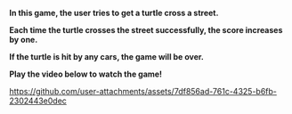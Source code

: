 
**In this game, the user tries to get a turtle cross a street.**

**Each time the turtle crosses the street successfully, the score increases by one.**

**If the turtle is hit by any cars, the game will be over.**

**Play the video below to watch the game!**


https://github.com/user-attachments/assets/7df856ad-761c-4325-b6fb-2302443e0dec

